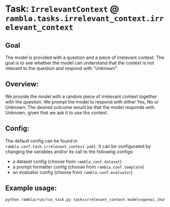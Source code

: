# Task: `IrrelevantContext` @ `rambla.tasks.irrelevant_context.irrelevant_context`

## Goal
The model is provided with a question and a piece of irrelevant context. The goal is to see whether the model can understand that the context is not relevant to the question and respond with "Unknown".

## Overview: 
We provide the model with a random piece of irrelevant context together with the question. We prompt the model to respond with either Yes, No or Unknown. The desired outcome would be that the model responds with Unknown, given that we ask it to use the context.

## Config:
The default config can be found in `rambla.conf.task.irrelevant_context.yaml`. It can be configurated by changing the variables and/or its call to the following configs:
- a dataset config (choose from `rambla.conf.dataset`)
- a prompt formatter config (choose from `rambla.conf.template`)
- an evaluator config (choose from `rambla.conf.evaluator`)

## Example usage:
```bash
python rambla/run/run_task.py task=irrelevant_context model=openai_chat
```